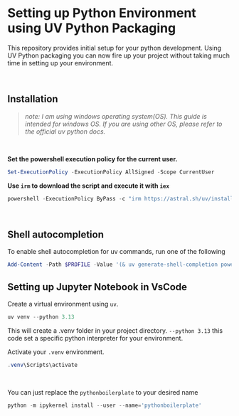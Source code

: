 # Setting up Python Environment using UV Python Packaging


This repository provides initial setup for your python development. Using UV Python packaging you can now fire up your project without taking much time in setting up your environment.

<br>

## Installation

>*note: I am using windows operating system(OS). This guide is intended for windows OS. If you are using other OS, please refer to the official uv python docs.*

<br>

**Set the powershell execution policy for the current user.**

```powershell
Set-ExecutionPolicy -ExecutionPolicy AllSigned -Scope CurrentUser
```

**Use `irm` to download the script and execute it with `iex`**
```powershell
powershell -ExecutionPolicy ByPass -c "irm https://astral.sh/uv/install.ps1 | iex"
```

<br>

## Shell autocompletion

To enable shell autocompletion for uv commands, run one of the following
```powershell
Add-Content -Path $PROFILE -Value '(& uv generate-shell-completion powershell) | Out-String | Invoke-Expression'
```

## Setting up Jupyter Notebook in VsCode

Create a virtual environment using `uv`. 
```powershell
uv venv --python 3.13
```
This will create a .venv folder in your project directory. `--python 3.13` this code set a specific python interpreter for your environment.

Activate your `.venv` environment.
```powershell
.venv\Scripts\activate
```

<br>

You can just replace the `pythonboilerplate` to your desired name
```powershell
python -m ipykernel install --user --name='pythonboilerplate'
```